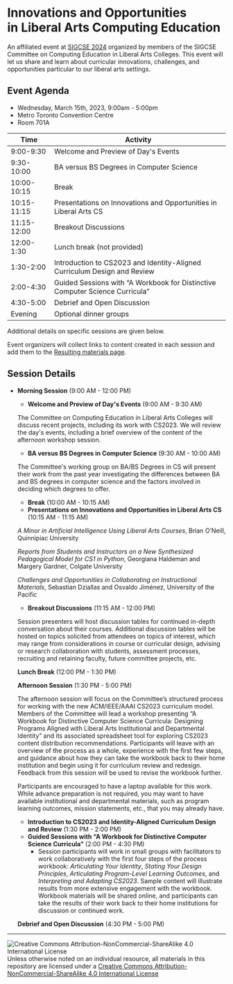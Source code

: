 # Innovations and Opportunities<br>in Liberal Arts Computing Education

An affiliated event at [SIGCSE 2024](https://sigcse2024.sigcse.org) organized by members of the SIGCSE Committee on Computing Education in Liberal Arts Colleges. This event will let us share and learn about curricular innovations, challenges, and opportunities particular to our liberal arts settings.

## Event Agenda

- Wednesday, March 15th, 2023, 9:00am - 5:00pm
- Metro Toronto Convention Centre
- Room 701A

| Time        | Activity|
|-------------|----------|
| 9:00-9:30 | Welcome and Preview of Day's Events |
| 9:30-10:00 | BA versus BS Degrees in Computer Science |
| 10:00-10:15 | Break|
| 10:15-11:15 | Presentations on Innovations and Opportunities in Liberal Arts CS |
| 11:15-12:00 | Breakout Discussions |
| 12:00-1:30  | Lunch break (not provided)|
| 1:30-2:00   | Introduction to CS2023 and Identity-Aligned Curriculum Design and Review |
| 2:00-4:30  | Guided Sessions with “A Workbook for Distinctive Computer Science Curricula” |
| 4:30-5:00   | Debrief and Open Discussion |
| Evening     | Optional dinner groups|

Additional details on specific sessions are given below.

Event organizers will collect links to content created in each session and add them to the [Resulting materials page](materials.md).

## Session Details

* **Morning Session** (9:00 AM - 12:00 PM)

  - **Welcome and Preview of Day's Events** (9:00 AM - 9:30 AM)

  The Committee on Computing Education in Liberal Arts Colleges will discuss recent projects, including its work with CS2023. We will review the day's events, including a brief overview of the content of the afternoon workshop session.

  - **BA versus BS Degrees in Computer Science** (9:30 AM - 10:00 AM)

  The Committee's working group on BA/BS Degrees in CS will present their work from the past year investigating the differences between BA and BS degrees in computer science and the factors involved in deciding which degrees to offer. 

  - **Break** (10:00 AM - 10:15 AM)
  - **Presentations on Innovations and Opportunities in Liberal Arts CS** (10:15 AM - 11:15 AM)

  *A Minor in Artificial Intelligence Using Liberal Arts Courses*, Brian O’Neill, Quinnipiac University

  *Reports from Students and Instructors on a New Synthesized Pedagogical Model for CS1 in Python*, Georgiana Haldeman and Margery Gardner, Colgate University

  *Challenges and Opportunities in Collaborating on Instructional Materials*, Sebastian Dziallas and Osvaldo Jiménez, University of the Pacific

  - **Breakout Discussions** (11:15 AM - 12:00 PM)

  Session presenters will host discussion tables for continued in-depth conversation about their courses. Additional discussion tables will be hosted on topics solicited from attendees on topics of interest, which may range from considerations in course or curricular design, advising or research collaboration with students, assessment processes, recruiting and retaining faculty, future committee projects, etc.

  **Lunch Break** (12:00 PM - 1:30 PM)

  **Afternoon Session** (1:30 PM - 5:00 PM)

  The afternoon session will focus on the Committee’s structured process for working with the new ACM/IEEE/AAAI CS2023 curriculum model. Members of the Committee will lead a workshop presenting “A Workbook for Distinctive Computer Science Curricula: Designing Programs Aligned with Liberal Arts Institutional and Departmental Identity” and its associated spreadsheet tool for exploring CS2023 content distribution recommendations. Participants will leave with an overview of the process as a whole, experience with the first few steps, and guidance about how they can take the workbook back to their home institution and begin using it for curriculum review and redesign. Feedback from this session will be used to revise the workbook further.

  Participants are encouraged to have a laptop available for this work. While advance preparation is not required, you may want to have available institutional and departmental materials, such as program learning outcomes, mission statements, etc., that you may already have.

  - **Introduction to CS2023 and Identity-Aligned Curriculum Design and Review** (1:30 PM - 2:00 PM)
  - **Guided Sessions with “A Workbook for Distinctive Computer Science Curricula”** (2:00 PM - 4:30 PM)
    - Session participants will work in small groups with facilitators to work collaboratively with the first four steps of the process workbook: *Articulating Your Identity*, *Stating Your Design Principles*, *Articulating Program-Level Learning Outcomes*, and *Interpreting and Adapting CS2023*. Sample content will illustrate results from more extensive engagement with the workbook. Workbook materials will be shared online, and participants can take the results of their work back to their home institutions for discussion or continued work.

  **Debrief and Open Discussion** (4:30 PM - 5:00 PM)

___
![Creative Commons Attribution-NonCommercial-ShareAlike 4.0 International License](https://i.creativecommons.org/l/by-nc-sa/4.0/88x31.png "Creative Commons Attribution-NonCommercial-ShareAlike 4.0 International License") Unless otherwise noted on an individual resource, all materials in this repository are licensed under a [Creative Commons Attribution-NonCommercial-ShareAlike 4.0 International License](http://creativecommons.org/licenses/by-nc-sa/4.0/)
